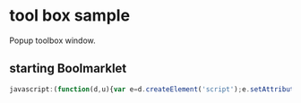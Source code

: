 tool box sample
====

Popup toolbox window.

starting Boolmarklet
----

```js
javascript:(function(d,u){var e=d.createElement('script');e.setAttribute('language','JavaScript');e.setAttribute('src',u);d.body.appendChild(e);})(document,'http://localhost:4567/toolbox-start.js');
```

